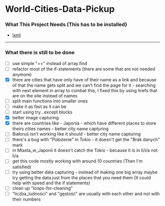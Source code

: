 # World-Cities-Data-Pickup

### What This Project Needs (This has to be installed)
* [lxml](https://lxml.de/)

---

### What there is still to be done
- [ ] use simple "==" instead of array.find
- [ ] refactor most of the if-statements (there are some that are not needed anymore)
- [x] there are cities that have only have of their name as a link and because of that the name gets split and we can't find the page for it - searching with next element in array to combat this, I fixed this by using hrefs that are on the site instead of names
- [ ] split main functions into smaller ones
- [ ] make it as fast as it can be
- [ ] start using try...except blocks
- [x] better image capturing
- [x] there are countries like - Japonia - which have different places to store theirs cities names - better city name capturing
- [ ] Białoruś isn't working like it should - better city name capturing
- [ ] there's a bug with "Położenie" in Tokio - it doesn't get the "Brak danych" mark
- [ ] in Miasta_w_Japonii it doesn't catch the Tokio - because it is in li/i/a not li/a
- [ ] get this code mostly working with around 10 countries (Then I'm satisfied)
- [ ] try using better data capturing - instead of making one big array maybe try getting the data just from the places that you need them (It could help with speed and the if statements)
- [ ] clean up "loops-for-cleaning"
- [ ] "liczba_ludności" and "gęstość" are usually with each other and not with their numbers
